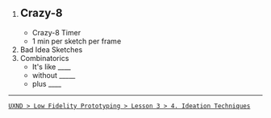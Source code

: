 1. Crazy-8
	- 
	- Crazy-8 Timer
	- 1 min per sketch per frame
2. Bad Idea Sketches
3. Combinatorics
	- It's like ____ 
	- without _____
	- plus ____

---
[`UXND > Low Fidelity Prototyping > Lesson 3 > 4. Ideation Techniques`](https://classroom.udacity.com/nanodegrees/nd578/parts/452a47f9-7946-4ad9-8816-d6af3a8d1fa7/modules/2cb854ea-d4cd-47a2-b3bf-d01ff9f7ef63/lessons/70e84e93-6a09-4d9e-861e-3a112516ebf0/concepts/d3e26bf7-9fb1-4d13-af3e-f3034a429db2)
